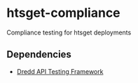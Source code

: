 # htsget-compliance
Compliance testing for htsget deployments

## Dependencies

* [Dredd API Testing Framework](https://dredd.org/en/latest/)
